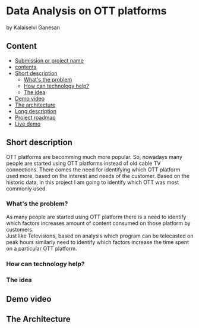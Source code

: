 # Data Analysis on OTT platforms
by Kalaiselvi Ganesan

## Content
- [Submission or project name](#Data-Analysis-on-OTT-platforms)
- [contents](#contents)
- [Short description](#Short-description)
  - [What's the problem](#whats-the-problem)
  - [How can technology help?](#how-can-technology-help)
  - [The idea](#the-idea)
- [Demo video](#demo-video)
- [The architecture](#the-architecture)
- [Long description](#long-description)
- [Project roadmap](#project-roadmap)
- [Live demo](#live-demo)

## Short description
  OTT platforms are becomming much more popular. So, nowadays many people are started using OTT platforms instead of old cable TV connections. There comes the need for identifying which OTT platform used more, based on the interest and needs of the customer. Based on the historic data, in this project I am going to identify which OTT was most commonly used.
  
### What's the problem?
  As many people are started using OTT platform there is a need to identify which factors increases amount of content consumed on those platform by customers.  
  Just like Televisions, based on analysis which program can be telecasted on peak hours similarly need to identify which factors increase the time spent on a particular OTT platform.

### How can technology help?

### The idea

## Demo video

## The Architecture
